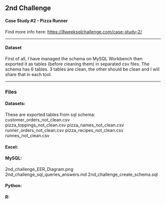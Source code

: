 ## 2nd Challenge
#### Case Study #2 - Pizza Runner
Find more info here: https://8weeksqlchallenge.com/case-study-2/

---

#### Dataset

First of all, I have managed the schema on MySQL Workbench then exported it as tables (before cleaning them) in separated csv files.
The schema has 6 tables. 3 tables are clean, the other should be clean and I will share that in each tool.

---

### Files

#### Datasets:
These are exported tables from sql schema:
customer_orders_not_clean.csv  
pizza_toppings_not_clean.csv
pizza_names_not_clean.csv      
runner_orders_not_clean.csv
pizza_recipes_not_clean.csv    
runnes_not_clean.csv


#### Excel:


#### MySQL:
2nd_challenge_EER_Diagram.png    
2nd_challenge_sql_queries_answers.md
2nd_challenge_create_schema.sql


#### Python:


#### R:
